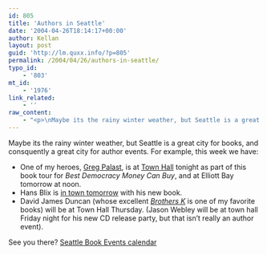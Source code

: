 ```yaml
---
id: 805
title: 'Authors in Seattle'
date: '2004-04-26T18:14:17+00:00'
author: Kellan
layout: post
guid: 'http://lm.quxx.info/?p=805'
permalink: /2004/04/26/authors-in-seattle/
typo_id:
    - '803'
mt_id:
    - '1976'
link_related:
    - ''
raw_content:
    - "<p>\nMaybe its the rainy winter weather, but Seattle is a great city for books, and consquently a great city for author events.  For example, this week we have:\n\n<ul>\n<li>\nOne of my heroes, <a href=\\\"http://www.gregpalast.com/\\\">Greg Palast</a>, is at <a href=\\\"http://www.townhallseattle.org/\\\">Town Hall</a> tonight as part of this book tour for <cite>Best Democracy Money Can Buy</cite>, and at Elliott Bay tomorrow at noon.</li>\n\n<li>\nHans Blix is <a href=\\\"http://www.world-affairs.org/calendar.cfm?eventID=321&action=eventDetails\\\">in town tomorrow</a> with his new book.</li>\n\n<li>\nDavid James Duncan (whose excellent <a href=\\\"http://www.amazon.com/exec/obidos/tg/detail/-/055337849X/\\\"><cite>Brothers K</cite></a> is one of my favorite books) will be at Town Hall Thursday. (Jason Webley will be at town hall Friday night for his new CD release party, but that isn\\'t really an author event).</li>\n</ul>\n\nSee you there?\n</p>\n<p>\n<a href=\\\"http://scottstuff.net/books/events\\\">Seattle Book Events calendar</a>\n\n</p>"
---
```


Maybe its the rainy winter weather, but Seattle is a great city for books, and consquently a great city for author events. For example, this week we have:

- One of my heroes, [Greg Palast](http://www.gregpalast.com/), is at [Town Hall](http://www.townhallseattle.org/) tonight as part of this book tour for <cite>Best Democracy Money Can Buy</cite>, and at Elliott Bay tomorrow at noon.
- Hans Blix is [in town tomorrow](http://www.world-affairs.org/calendar.cfm?eventID=321&action=eventDetails) with his new book.
- David James Duncan (whose excellent [<cite>Brothers K</cite>](http://www.amazon.com/exec/obidos/tg/detail/-/055337849X/) is one of my favorite books) will be at Town Hall Thursday. (Jason Webley will be at town hall Friday night for his new CD release party, but that isn’t really an author event).

See you there? [Seattle Book Events calendar](http://scottstuff.net/books/events)